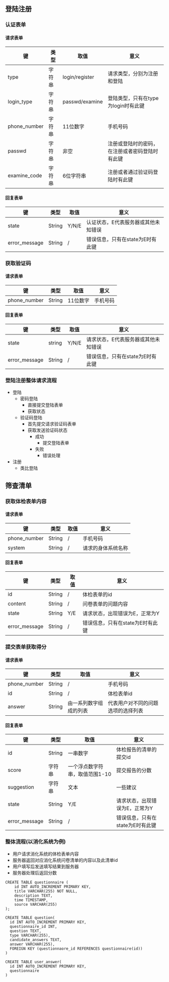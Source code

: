 
## 登陆注册
### 认证表单
#### 请求表单
| 键 | 类型 | 取值 | 意义 |
| -- | --- | --- | --- |
| type | 字符串 | login/register | 请求类型，分别为注册和登陆 |
| login_type | 字符串 | passwd/examine | 登陆类型，只有在type为login时有此键 |
| phone_number | 字符串 | 11位数字 | 手机号码 |
| passwd | 字符串 | 非空 | 注册或登陆时的密码，在注册或者密码登陆时有此键 |
| examine_code | 字符串 | 6位字符串 | 注册或者通过验证码登陆时有此键 | 

#### 回复表单  
| 键 | 类型 | 取值 | 意义 |
| -- | -- | --| -- |
| state | String | Y/N/E | 认证状态，E代表服务器或其他未知错误 |
| error_message | String | / | 错误信息，只有在state为E时有此键 |

### 获取验证码
#### 请求表单  
| 键 | 类型 | 取值 | 意义 |
| -- | -- | --| -- |  
| phone_number | String | 11位数字 | 手机号码 |

#### 回复表单
| 键 | 类型 | 取值 | 意义 |
| -- | -- | --| -- |  
| state | string | Y/N/E | 请求状态，E代表服务器或其他未知错误 |  
| error_message | String | / | 错误信息，只有在state为E时有此键 |
### 登陆注册整体请求流程  
- 登陆 
  - 密码登陆
    - 直接提交登陆表单
    - 获取状态
  - 验证码登陆
    - 首先提交请求验证码表单
    - 获取发送验证码状态
      - 成功
        - 提交登陆表单
      - 失败
        - 错误处理  
- 注册
  - 类比登陆

## 筛查清单 
### 获取体检表单内容  
#### 请求表单
| 键 | 类型 | 取值 | 意义 |
| -- | -- | --| -- |  
| phone_number | String | / | 手机号码 |
| system | String | / |请求的身体系统名称 |
#### 回复表单  
| 键 | 类型 | 取值 | 意义 |
| -- | -- | --| -- |  
| id | String | / | 体检表单的id |
| content | String | / | 问卷表单的问题内容 |
| state | String | Y/E | 请求状态，出现错误为E，正常为Y |  
| error_message | String | / | 错误信息，只有在state为E时有此键 |
### 提交表单获取得分
#### 请求表单  
| 键 | 类型 | 取值 | 意义 |
| -- | -- | --| -- |  
| phone_number | String | / | 手机号码 |
| id | String | / | 体检表单id |
| answer | String | 由一系列数字组成的列表 | 代表用户对不同的问题选项的选择列表 |
#### 回复表单  
| 键 | 类型 | 取值 | 意义 |
| -- | -- | -- | --|  
| id | String | 一串数字 | 体检报告的清单的提交id |
| score | 字符串 | 一个浮点数字符串，取值范围1-10 | 提交报告的分数 |
| suggestion | 字符串 | 文本 | 一些建议 |
| state | String | Y/E | 请求状态，出现错误为E，正常为Y |  
| error_message | String | / | 错误信息，只有在state为E时有此键 |

### 整体流程(以消化系统为例)
- 用户请求消化系统的体检表单内容  
- 服务器返回对应消化系统问卷清单的内容以及此清单id
- 用户填写后发送填写结果到服务器
- 服务器处理后返回分数  


```mysql
CREATE TABLE questionnaire (
    id INT AUTO_INCREMENT PRIMARY KEY,
    title VARCHAR(255) NOT NULL,
    description TEXT,
    time TIMESTAMP,
    source VARCHAR(255)
);

CREATE TABLE question(
  id INT AUTO_INCREMENT PRIMARY KEY,
  questionnaire_id INT,
  question TEXT,
  type VARCHAR(255),
  candidate_answers TEXT,
  answer VARCHAR(255),
  FOREIGN KEY (questionnaore_id REFERENCES questionnaire(id))
)

CREATE TABLE user_answer(
  id INT AUTO_INCREMENT PRIMARY KEY,
  questionnaire
)
```
